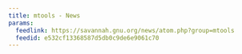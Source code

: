 ```yaml
---
title: mtools - News
params:
  feedlink: https://savannah.gnu.org/news/atom.php?group=mtools
  feedid: e532cf13368587d5db0c9de6e9061c70
---
```

